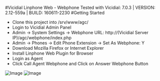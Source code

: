 #Vicidial Linphone Web - Webphone
Tested with Vicidial: 7.0.3 | VERSION: 2.12-559a | BUILD: 160611-2230
#Getting Started
<ul>
  <li>Clone this project into /srv/www/agc/</li>
  <li>Login to Vicidial Admin Panel</li>
  <li>Admin -> System Settings -> Webphone URL: http://(Vicidial Server IP)/agc/webphone/index.php</li>
  <li>Admin -> Phones -> Edit Phone Extension -> Set As Webphone: Y</Li>
  <li>Download Mozilla Firefox or Internet Explorer</li>
  <li>Install Linphone Web Plugin for Browser</li>
  <li>Login as Agent</li>
  <li>Click Call Agent Webphone and Click on Answer Webphone Button</li>
</ul>
<img src="http://imgur.com/CPCDBls" alt="Image">
<img src="http://imgur.com/edPWn9B" alt="Image">
